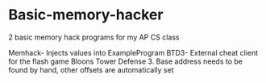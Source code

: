 # Basic-memory-hacker

2 basic memory hack programs for my AP CS class

Memhack- Injects values into ExampleProgram
BTD3- External cheat client for the flash game Bloons Tower Defense 3. Base address needs to be found by hand, other offsets are automatically set
